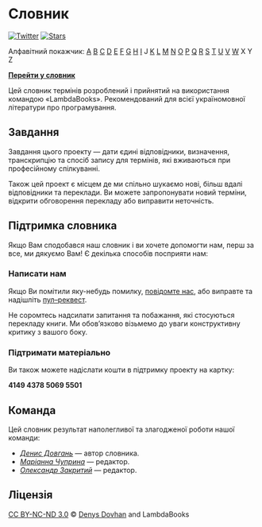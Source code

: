 # Словник

[![Twitter][twitter-image]][twitter-url]
[![Stars][github-image]][github-url]

Алфавітний покажчик: [A](./DICTIONARY.md#a) [B](./DICTIONARY.md#b) [C](./DICTIONARY.md#c) [D](./DICTIONARY.md#d) [E](./DICTIONARY.md#e) [F](./DICTIONARY.md#f) [G](./DICTIONARY.md#g) [H](./DICTIONARY.md#h) [I](./DICTIONARY.md#i) J [K](./DICTIONARY.md#k) [L](./DICTIONARY.md#l) [M](./DICTIONARY.md#m) [N](./DICTIONARY.md#n) [O](./DICTIONARY.md#o) [P](./DICTIONARY.md#p) [Q](./DICTIONARY.md#q) [R](./DICTIONARY.md#r) [S](./DICTIONARY.md#s) [T](./DICTIONARY.md#t) [U](./DICTIONARY.md#u) [V](./DICTIONARY.md#v) [W](./DICTIONARY.md#w) X Y Z

[**Перейти у словник**](./DICTIONARY.md)

Цей словник термінів розроблений і прийнятий на використання командою «LambdaBooks». Рекомендований для всієї україномовної літератури про програмування.

## Завдання

Завдання цього проекту — дати єдині відповідники, визначення, транскрипцію та спосіб запису для термінів, які вживаються при професійному спілкуванні.

Також цей проект є місцем де ми спільно шукаємо нові, більш вдалі відповідники та переклади.
Ви можете запропонувати новий терміни, відкрити обговорення перекладу або виправити неточність.

## Підтримка словника

Якщо Вам сподобався наш словник і ви хочете допомогти нам, перш за все, ми дякуємо Вам! Є декілька способів посприяти нам:

### Написати нам

Якщо Ви помітили яку-небудь помилку, [повідомте нас](https://github.com/LambdaBooks/dictionary/issues), або виправте та надішліть [пул–реквест](https://github.com/LambdaBooks/dictionary/compare).

Не соромтесь надсилати запитання та побажання, які стосуються перекладу книги. Ми обов’язково візьмемо до уваги конструктивну критику з вашого боку.

### Підтримати матеріально

Ви також можете надіслати кошти в підтримку проекту на картку:

**4149 4378 5069 5501**

## Команда

Цей словник результат наполегливої та злагодженої роботи нашої команди:

* [_Денис Довгань_](https://twitter.com/denysdovhan) — автор словника.
* [_Маріанна Чуприна_](https://twitter.com/marianna_ch_a) — редактор.
* [_Олександр Закритий_](https://twitter.com/nevusnews) — редактор.

## Ліцензія

[CC BY-NC-ND 3.0][cc-by-nc-nd-3.0] © [Denys Dovhan](http://denysdovhan.com) and LambdaBooks

<!-- References -->

[cc-by-nc-nd-3.0]: http://creativecommons.org/licenses/by-nc-nd/3.0/deed.en_US

[twitter-url]: https://twitter.com/LambdaBooks
[twitter-image]: https://img.shields.io/badge/twitter-%40LambdaBooks-00ACEE.svg?style=flat-square

[github-url]: https://github.com/LambdaBooks/dictionary
[github-image]: https://img.shields.io/github/stars/LambdaBooks/dictionary.svg?style=social&label=Star
